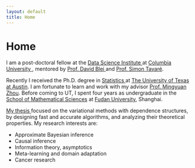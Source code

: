 ```yaml
---
layout: default
title: Home
---
```


<div>
 <h1 class="page-title">Home</h1>
</div>

<div>
<div class="row">
  <p>
 <p> I am a post-doctoral fellow at the <a href="https://datascience.columbia.edu">Data Science Institute </a> at <a href="https://www.columbia.edu">Columbia University </a>, mentored by <a href="http://www.cs.columbia.edu/~blei/">Prof. David Blei </a> and <a href="http://www.damtp.cam.ac.uk/user/st321/Columbia.html">Prof. Simon Tavaré</a>.</p>
 
Recently I received the Ph.D. degree in <a href="https://stat.utexas.edu">Statistics </a> at <a href="https://www.utexas.edu">The University of Texas at Austin</a>. I am fortunate to learn and work with my advisor
  <a href="https://mingyuanzhou.github.io">Prof. Mingyuan Zhou</a>.  Before coming to UT, I spent four years as undergraduate in the <a href="http://math.fudan.edu.cn/olden/Index.htm"> School of Mathematical Sciences</a> at <a href="http://www.fudan.edu.cn/en/"> Fudan University</a>, Shanghai. </p>
  
 <p> <a href="https://mingzhang-yin.github.io/assets/pdfs/YIN-DISSERTATION-2020.pdf">My thesis </a> focused on the variational methods with dependence structures, by designing fast and accurate algorithms, and analyzing their theoretical properties. My research interests are: </p>
  <p>
  <ul>
   <li> Approximate Bayesian inference </li>
   <li> Causal inference </li>
   <li> Information theory, asymptotics </li>
   <li> Meta-learning and domain adaptation</li>
   <li> Cancer research</li>
  </ul>
  


